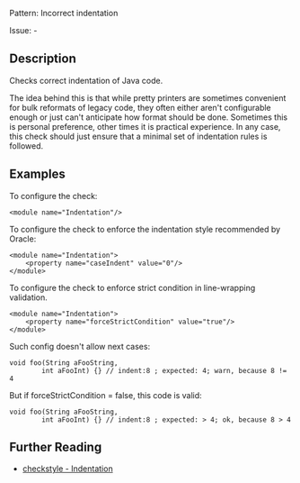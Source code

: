 Pattern: Incorrect indentation

Issue: -

## Description

Checks correct indentation of Java code. 

The idea behind this is that while pretty printers are sometimes convenient for bulk reformats of legacy code, they often either aren't configurable enough or just can't anticipate how format should be done. Sometimes this is personal preference, other times it is practical experience. In any case, this check should just ensure that a minimal set of indentation rules is followed. 

## Examples

To configure the check: 
    
    
    <module name="Indentation"/>
            

To configure the check to enforce the indentation style recommended by Oracle: 
    
    
    <module name="Indentation">
        <property name="caseIndent" value="0"/>
    </module>
            

To configure the check to enforce strict condition in line-wrapping validation. 
    
    
    <module name="Indentation">
        <property name="forceStrictCondition" value="true"/>
    </module>
            

Such config doesn't allow next cases: 
    
    
    void foo(String aFooString,
            int aFooInt) {} // indent:8 ; expected: 4; warn, because 8 != 4
            

But if forceStrictCondition = false, this code is valid: 
    
    
    void foo(String aFooString,
            int aFooInt) {} // indent:8 ; expected: > 4; ok, because 8 > 4

## Further Reading

* [checkstyle - Indentation](http://checkstyle.sourceforge.net/config_misc.html#Indentation)